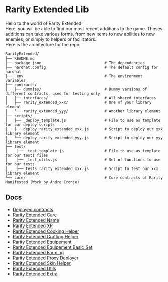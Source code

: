# Rarity Extended Lib

Hello to the world of Rarity Extended!  
Here, you will be able to find our most recent additions to the game. Theses additions can take various forms, from new items to new abilities to new enemies, or simply to helpers or facilitators.  
Here is the architecture for the repo: 
```
RarityExtended/
├── README.md
├── package.json                            # The dependencies
├── hardhat.config                          # The default config for hardhat
├── .env                                    # The environment variables
├── contracts/
│   ├── dummies/                            # Dummy versions of different contracts, used for testing only
│   ├── interfaces/                         # All shared interfaces
│   ├── rarity_extended_xxx/                # One of your library element
│   └── rarity_extended_yyy/                # Another library element
├── scripts/
│   ├── _deploy_template.js                 # File to use as template for our deploy scripts
│   ├── deploy_rarity_extended_xxx.js       # Script to deploy our xxx library element
│   └── deploy_rarity_extended_yyy.js       # Script to deploy our yyy library element
├── test/
│    ├── _test_template.js                  # File to use as template for our tests files
│    ├── _test_utils.js                     # Set of functions to use for our tests
│    ├── tests_rarity_extended_xxx.js       # Script to test our xxx library element
└── core/                                   # Core contracts of Rarity Manifested (Work by Andre Cronje)
```

## Docs

* [Deployed contracts](DEPLOYEDCONTRACTS.md)
* [Rarity Extended Care](contracts/rarity_extended_care/RARITYEXTENDEDCARE.md)
* [Rarity Extended Name](contracts/rarity_extended_name/RARITYEXTENDEDNAME.md)
* [Rarity Extended XP](contracts/rarity_extended_xp/RARITYEXTENDEDXP.md)
* [Rarity Extended Cooking Helper](contracts/rarity_extended_cooking_helper/RARITYEXTENDEDCOOKINGHELPER.md)
* [Rarity Extended Crafting Helper](contracts/rarity_extended_crafting_helper/RARITYEXTENDEDCRAFTINGHELPER.md)
* [Rarity Extended Equipement](contracts/rarity_extended_equipement/RARITYEXTENDEDEQUIPEMENT.md)
* [Rarity Extended Equipement Basic Set](contracts/rarity_extended_equipement_basic_set/RARITYEXTENDEDEQUIPEMENTBASICSET.md)
* [Rarity Extended Farming](contracts/rarity_extended_farming/RARITYEXTENDEDFARMING.md)
* [Rarity Extended Proxy Deployer](contracts/rarity_extended_proxy_deployer/RARITYPROXYDEPLOYER.md)
* [Rarity Extended Skin Helper](contracts/rarity_extended_skin_helper/RARITYEXTENDEDSKINHELPER.md)
* [Rarity Extended Utils](contracts/utils/UTILS.md)
* [Rarity Extended Extra](contracts/RARITYEXTENDEDEXTRA.md)
